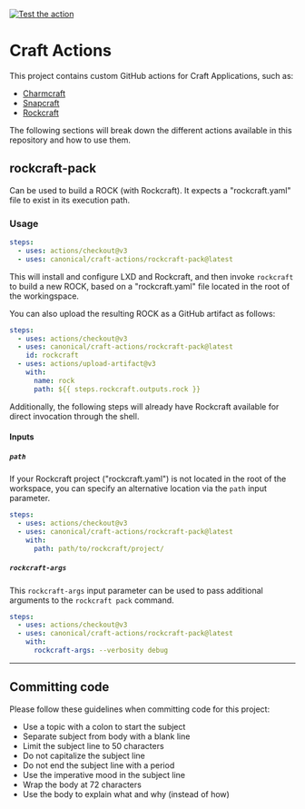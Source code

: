 [![Test the action](https://github.com/canonical/craft-actions/actions/workflows/test.yml/badge.svg)](https://github.com/canonical/craft-actions/actions/workflows/test.yml)

# Craft Actions

This project contains custom GitHub actions for Craft Applications, such as:

- [Charmcraft](https://juju.is/)
- [Snapcraft](https://snapcraft.io/)
- [Rockcraft](https://canonical-rockcraft.readthedocs-hosted.com/en/latest/)

The following sections will break down the different actions available in this
repository and how to use them.

## rockcraft-pack

Can be used to build a ROCK (with Rockcraft). It expects a "rockcraft.yaml" file
to exist in its execution path.

### Usage

```yaml
steps:
  - uses: actions/checkout@v3
  - uses: canonical/craft-actions/rockcraft-pack@latest
```

This will install and configure LXD and Rockcraft, and then invoke `rockcraft`
to build a new ROCK, based on a "rockcraft.yaml" file located in the root of
the workingspace.

You can also upload the resulting ROCK as a GitHub artifact as follows:

```yaml
steps:
  - uses: actions/checkout@v3
  - uses: canonical/craft-actions/rockcraft-pack@latest
    id: rockcraft
  - uses: actions/upload-artifact@v3
    with:
      name: rock
      path: ${{ steps.rockcraft.outputs.rock }}
```

Additionally, the following steps will already have Rockcraft available for
direct invocation through the shell.

#### Inputs

##### `path`

If your Rockcraft project ("rockcraft.yaml") is not located in the root of the
workspace, you can specify an alternative location via the `path` input
parameter.

```yaml
steps:
  - uses: actions/checkout@v3
  - uses: canonical/craft-actions/rockcraft-pack@latest
    with:
      path: path/to/rockcraft/project/
```

##### `rockcraft-args`

This `rockcraft-args` input parameter can be used to pass additional arguments
to the `rockcraft pack` command.

```yaml
steps:
  - uses: actions/checkout@v3
  - uses: canonical/craft-actions/rockcraft-pack@latest
    with:
      rockcraft-args: --verbosity debug
```

---

## Committing code

Please follow these guidelines when committing code for this project:

- Use a topic with a colon to start the subject
- Separate subject from body with a blank line
- Limit the subject line to 50 characters
- Do not capitalize the subject line
- Do not end the subject line with a period
- Use the imperative mood in the subject line
- Wrap the body at 72 characters
- Use the body to explain what and why (instead of how)
